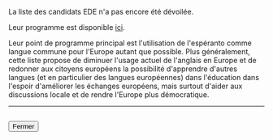 La liste des candidats EDE n'a pas encore été dévoilée.

Leur programme est disponible [ici](http://e-d-e.fr/Notre-programme).

Leur point de programme principal est l'utilisation de l'espéranto comme langue commune pour l'Europe autant que possible.
Plus généralement, cette liste propose de diminuer l'usage actuel de l'anglais en Europe et de redonner aux citoyens européens la possibilité d'apprendre d'autres langues (et en particulier des langues européennes) dans l'éducation dans l'espoir d'améliorer les échanges européens, mais surtout d'aider aux discussions locale et de rendre l'Europe plus démocratique.

<hr>
<h2><button class="btn btn-default btn-sm" onclick="npaclose()">Fermer</button></h2>
